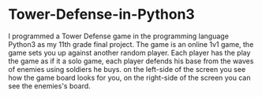 # Tower-Defense-in-Python3
I programmed a Tower Defense game in the programming language Python3 as my 11th grade final project.
The game is an online 1v1 game, the game sets you up against another random player.
Each player has the play the game as if it a solo game, each player defends his base from the waves of enemies using soldiers he buys.
on the left-side of the screen you see how the game board looks for you, on the right-side of the screen you can see the enemies's board.
